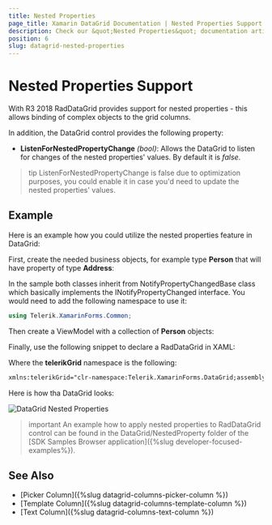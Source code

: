 ```yaml
---
title: Nested Properties
page_title: Xamarin DataGrid Documentation | Nested Properties Support
description: Check our &quot;Nested Properties&quot; documentation article for Telerik DataGrid for Xamarin control.
position: 6
slug: datagrid-nested-properties
---
```


# Nested Properties Support

With R3 2018 RadDataGrid provides support for nested properties - this allows binding of complex objects to the grid columns.

In addition, the DataGrid control provides the following property:  
* **ListenForNestedPropertyChange** *(bool)*: Allows the DataGrid to listen for changes of the nested properties' values. By default it is *false*. 

>tip ListenForNestedPropertyChange is false due to optimization purposes, you could enable it in case you'd need to update the nested properties' values.

## Example

Here is an example how you could utilize the nested properties feature in DataGrid: 

First, create the needed business objects, for example type **Person** that will have property of type **Address**:

<snippet id='datagrid-nested-property-person'/>
<snippet id='datagrid-nested-proprty-address'/>

In the sample both classes inherit from NotifyPropertyChangedBase class which basically implements the INotifyPropertyChanged interface. You would need to add the following namespace to use it:

```C#
using Telerik.XamarinForms.Common;
```

Then create a ViewModel with a collection of **Person** objects:

<snippet id='datagrid-nested-property-viewmodel'/>

Finally, use the following snippet to declare a RadDataGrid in XAML: 
<snippet id='datagrid-nested-property-xaml'/>

Where the **telerikGrid** namespace is the following:

```xml
xmlns:telerikGrid="clr-namespace:Telerik.XamarinForms.DataGrid;assembly=Telerik.XamarinForms.DataGrid"
```

Here is how tha DataGrid looks:

![DataGrid Nested Properties](../images/datagrid-nested-properties.png)

>important An example how to apply nested properties to RadDataGrid control can be found in the DataGrid/NestedProperty folder of the [SDK Samples Browser application]({%slug developer-focused-examples%}).

## See Also

- [Picker Column]({%slug datagrid-columns-picker-column %})
- [Template Column]({%slug datagrid-columns-template-column %})
- [Text Column]({%slug datagrid-columns-text-column %})
